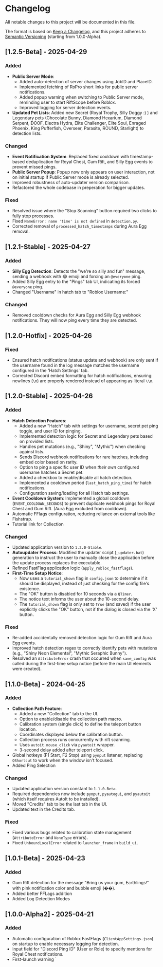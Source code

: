 # Changelog
All notable changes to this project will be documented in this file.

The format is based on [Keep a Changelog](https://keepachangelog.com/en/1.0.0/),
and this project adheres to [Semantic Versioning](https://semver.org/spec/v2.0.0.html) (starting from 1.0.0-Alpha).

## [1.2.5-Beta] - 2025-04-29

### Added
- **Public Server Mode**:
    - Added auto-detection of server changes using JobID and PlaceID.
    - Implemented fetching of RoPro short links for public server notifications.
    - Added popup warning when switching to Public Server mode, reminding user to start RiftScope before Roblox.
    - Improved logging for server detection events.
- **Updated Pet Lists**: Added new Secret (Royal Trophy, Silly Doggy :) ) and Legendary pets (Chocolate Bunny, Diamond Hexarium, Diamond Serpent, DOOF, Electra Hydra, Elite Challenger, Elite Soul, Enraged Phoenix, King Pufferfish, Overseer, Parasite, ROUND, Starlight) to detection lists.

### Changed
- **Event Notification System**: Replaced fixed cooldown with timestamp-based deduplication for Royal Chest, Gum Rift, and Silly Egg events to prevent missed pings.
- **Public Server Popup**: Popup now only appears on user interaction, not on initial startup if Public Server mode is already selected.
- Improved robustness of auto-updater version comparison.
- Refactored the whole codebase in preperation for bigger updates.

### Fixed
- Resolved issue where the "Stop Scanning" button required two clicks to fully stop processes.
- Fixed `NameError: name 'time' is not defined` in `detection.py`.
- Corrected removal of `processed_hatch_timestamps` during Aura Egg removal.

## [1.2.1-Stable] - 2025-04-27

### Added
- **Silly Egg Detection**: Detects the "we're so silly and fun" message, sending a webhook with 😂 emoji and forcing an `@everyone` ping.
- Added Silly Egg entry to the "Pings" tab UI, indicating its forced `@everyone` ping.
- Changed "Username" in hatch tab to "Roblox Username:"

### Changed
- Removed cooldown checks for Aura Egg and Silly Egg webhook notifications. They will now ping every time they are detected.

## [1.2.0-Hotfix] - 2025-04-26

### Fixed
- Ensured hatch notifications (status update and webhook) are only sent if the username found in the log message matches the username configured in the 'Hatch Settings' tab.
- Corrected Discord embed formatting for hatch notifications, ensuring newlines (`\n`) are properly rendered instead of appearing as literal `\\n`.

## [1.2.0-Stable] - 2025-04-26

### Added
- **Hatch Detection Features**:
    - Added a new "Hatch" tab with settings for username, secret pet ping toggle, and user ID for pinging.
    - Implemented detection logic for Secret and Legendary pets based on provided lists.
    - Handles pet mutations (e.g., "Shiny", "Mythic") when checking against lists.
    - Sends Discord webhook notifications for rare hatches, including embed color based on rarity.
    - Option to ping a specific user ID when *their own* configured username hatches a Secret pet.
    - Added a checkbox to enable/disable all hatch detection.
    - Implemented a cooldown period (`last_hatch_ping_time`) for hatch notifications.
    - Configuration saving/loading for all Hatch tab settings.
- **Event Cooldown System**: Implemented a global cooldown (`EVENT_COOLDOWN_SECONDS`) to prevent duplicate webhook pings for Royal Chest and Gum Rift. (Aura Egg excluded from cooldown).
- Automatic FFlags configuration, reducing reliance on external tools like Fishstrap.
- Tutorial link for Collection

### Changed
- Updated application version to `1.2.0-Stable`.
- **Autoupdater Process**: Modified the updater script (`_updater.bat`) generation to instruct the user to manually close the application before the update process replaces the executable.
- Refined FastFlag application logic (`apply_roblox_fastflags`).
- **First-Time Setup Notice**: 
    - Now uses a `tutorial_shown` flag in `config.json` to determine if it should be displayed, instead of just checking for the config file's existence.
    - The "OK" button is disabled for 10 seconds via a `QTimer`.
    - The notice text informs the user about the 10-second delay.
    - The `tutorial_shown` flag is only set to `True` (and saved) if the user explicitly clicks the "OK" button, not if the dialog is closed via the 'X' button.

### Fixed
- Re-added accidentally removed detection logic for Gum Rift and Aura Egg events.
- Improved hatch detection regex to correctly identify pets with mutations (e.g., "Shiny Neon Elemental", "Mythic Seraphic Bunny").
- Resolved an `AttributeError` crash that occurred when `save_config` was called during the first-time setup notice (before the main UI elements were created).

## [1.1.0-Beta] - 2024-04-25 

### Added
- **Collection Path Feature**:
    - Added a new "Collection" tab to the UI.
    - Option to enable/disable the collection path macro.
    - Calibration system (single click) to define the teleport button location.
    - Coordinates displayed below the calibration button.
    - Collection process runs concurrently with rift scanning.
    - Uses `autoit.mouse_click` via `pyautoit` wrapper.
    - 3-second delay added after teleport click.
- Global hotkeys (F1 Start, F2 Stop) using `pynput` listener, replacing `QShortcut` to work when the window isn't focused.
- Added Ping Selection

### Changed
- Updated application version constant to `1.1.0-Beta`.
- Required dependencies now include `pynput`, `pyautogui`, and `pyautoit` (which itself requires AutoIt to be installed).
- Moved "Credits" tab to be the last tab in the UI.
- Updated text in the Credits tab.

### Fixed
- Fixed various bugs related to calibration state management (`AttributeError` and `NoneType` errors).
- Fixed `UnboundLocalError` related to `launcher_frame` in `build_ui`.

## [1.0.1-Beta] - 2025-04-23

### Added
- Gum Rift detection for the message "Bring us your gum, Earthlings!" with pink notification color and bubble emoji (��).
- Added better FFLags addition
- Added Log Detection Modes

## [1.0.0-Alpha2] - 2025-04-21  

### Added
- Automatic configuration of Roblox FastFlags (`ClientAppSettings.json`) on startup to enable necessary logging for detection.
- Input field for "Discord Ping ID" (User or Role) to specify mentions for Royal Chest notifications.
- First-launch warning `